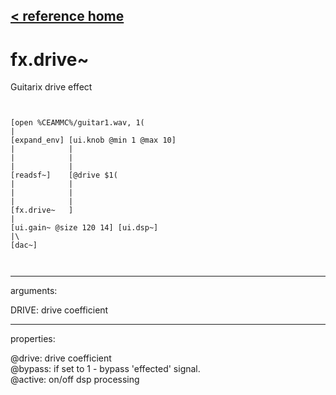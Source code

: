 [< reference home](ceammc_lib.html)
---

# fx.drive~


Guitarix drive effect

```


[open %CEAMMC%/guitar1.wav, 1(
|
[expand_env] [ui.knob @min 1 @max 10]
|            |
|            |
|            |
[readsf~]    [@drive $1(
|            |
|            |
|            |
[fx.drive~   ]
|
[ui.gain~ @size 120 14] [ui.dsp~]
|\
[dac~]

            
```

---
arguments:

DRIVE: drive
            coefficient<br>

---
properties:

@drive: drive
            coefficient<br>
@bypass: if set to 1 - bypass
            &#39;effected&#39; signal.<br>
@active: on/off dsp
            processing<br>

